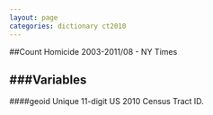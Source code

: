 ```yaml
---
layout: page
categories: dictionary ct2010
---
```


##Count Homicide 2003-2011/08 - NY Times

###Variables
---

####geoid
Unique 11-digit US 2010 Census Tract ID.
